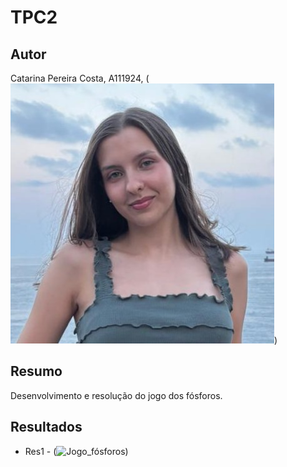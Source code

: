 # TPC2
## Autor
Catarina Pereira Costa, A111924, (![foto](foto.jpg))
## Resumo
Desenvolvimento e resolução do jogo dos fósforos.
## Resultados
* Res1 - (![Jogo_fósforos](Jogo_fósforos.png))